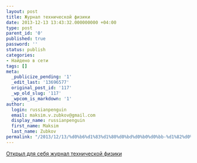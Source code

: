 ```yaml
---
layout: post
title: Журнал технической физики
date: 2013-12-13 13:43:32.000000000 +04:00
type: post
parent_id: '0'
published: true
password: ''
status: publish
categories:
- Найдено в сети
tags: []
meta:
  _publicize_pending: '1'
  _edit_last: '13696577'
  original_post_id: '117'
  _wp_old_slug: '117'
  _wpcom_is_markdown: '1'
author:
  login: russianpenguin
  email: maksim.v.zubkov@gmail.com
  display_name: russianpenguin
  first_name: Maksim
  last_name: Zubkov
permalink: "/2013/12/13/%d0%b6%d1%83%d1%80%d0%bd%d0%b0%d0%bb-%d1%82%d0%b5%d1%85%d0%bd%d0%b8%d1%87%d0%b5%d1%81%d0%ba%d0%be%d0%b9-%d1%84%d0%b8%d0%b7%d0%b8%d0%ba%d0%b8/"
---
```

[Открыл для себя журнал технической физики](http://journals.ioffe.ru/ "Журнал технической физики и другие")

